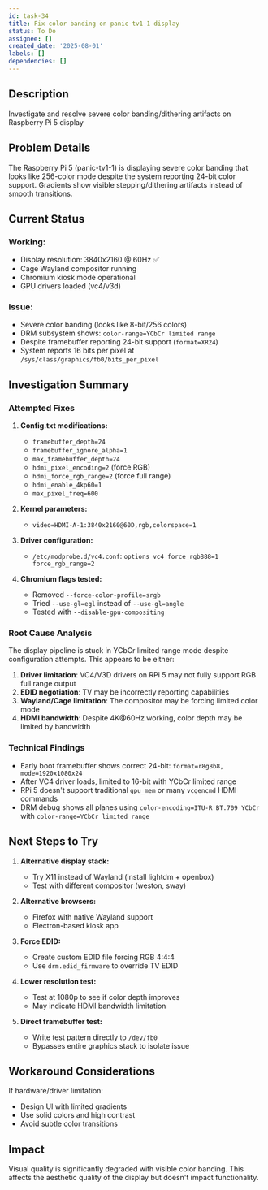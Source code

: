 ```yaml
---
id: task-34
title: Fix color banding on panic-tv1-1 display
status: To Do
assignee: []
created_date: '2025-08-01'
labels: []
dependencies: []
---
```


## Description

Investigate and resolve severe color banding/dithering artifacts on Raspberry Pi 5 display

## Problem Details

The Raspberry Pi 5 (panic-tv1-1) is displaying severe color banding that looks like 256-color mode despite the system reporting 24-bit color support. Gradients show visible stepping/dithering artifacts instead of smooth transitions.

## Current Status

### Working:
- Display resolution: 3840x2160 @ 60Hz ✅
- Cage Wayland compositor running
- Chromium kiosk mode operational  
- GPU drivers loaded (vc4/v3d)

### Issue:
- Severe color banding (looks like 8-bit/256 colors)
- DRM subsystem shows: `color-range=YCbCr limited range`
- Despite framebuffer reporting 24-bit support (`format=XR24`)
- System reports 16 bits per pixel at `/sys/class/graphics/fb0/bits_per_pixel`

## Investigation Summary

### Attempted Fixes

1. **Config.txt modifications:**
   - `framebuffer_depth=24`
   - `framebuffer_ignore_alpha=1`
   - `max_framebuffer_depth=24`
   - `hdmi_pixel_encoding=2` (force RGB)
   - `hdmi_force_rgb_range=2` (force full range)
   - `hdmi_enable_4kp60=1`
   - `max_pixel_freq=600`

2. **Kernel parameters:**
   - `video=HDMI-A-1:3840x2160@60D,rgb,colorspace=1`

3. **Driver configuration:**
   - `/etc/modprobe.d/vc4.conf`: `options vc4 force_rgb888=1 force_rgb_range=2`

4. **Chromium flags tested:**
   - Removed `--force-color-profile=srgb`
   - Tried `--use-gl=egl` instead of `--use-gl=angle`
   - Tested with `--disable-gpu-compositing`

### Root Cause Analysis

The display pipeline is stuck in YCbCr limited range mode despite configuration attempts. This appears to be either:

1. **Driver limitation**: VC4/V3D drivers on RPi 5 may not fully support RGB full range output
2. **EDID negotiation**: TV may be incorrectly reporting capabilities
3. **Wayland/Cage limitation**: The compositor may be forcing limited color mode
4. **HDMI bandwidth**: Despite 4K@60Hz working, color depth may be limited by bandwidth

### Technical Findings

- Early boot framebuffer shows correct 24-bit: `format=r8g8b8, mode=1920x1080x24`
- After VC4 driver loads, limited to 16-bit with YCbCr limited range
- RPi 5 doesn't support traditional `gpu_mem` or many `vcgencmd` HDMI commands
- DRM debug shows all planes using `color-encoding=ITU-R BT.709 YCbCr` with `color-range=YCbCr limited range`

## Next Steps to Try

1. **Alternative display stack:**
   - Try X11 instead of Wayland (install lightdm + openbox)
   - Test with different compositor (weston, sway)

2. **Alternative browsers:**
   - Firefox with native Wayland support
   - Electron-based kiosk app

3. **Force EDID:**
   - Create custom EDID file forcing RGB 4:4:4
   - Use `drm.edid_firmware` to override TV EDID

4. **Lower resolution test:**
   - Test at 1080p to see if color depth improves
   - May indicate HDMI bandwidth limitation

5. **Direct framebuffer test:**
   - Write test pattern directly to `/dev/fb0`
   - Bypasses entire graphics stack to isolate issue

## Workaround Considerations

If hardware/driver limitation:
- Design UI with limited gradients
- Use solid colors and high contrast
- Avoid subtle color transitions

## Impact

Visual quality is significantly degraded with visible color banding. This affects the aesthetic quality of the display but doesn't impact functionality.
